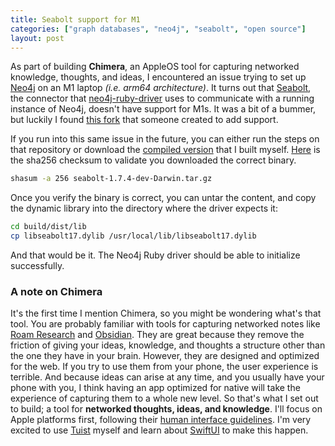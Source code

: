 ```yaml
---
title: Seabolt support for M1
categories: ["graph databases", "neo4j", "seabolt", "open source"]
layout: post
---
```


As part of building **Chimera**,
an AppleOS tool for capturing networked knowledge, thoughts, and ideas,
I encountered an issue trying to set up [Neo4j](https://neo4j.com/developer/ruby/) on an M1 laptop *(i.e. arm64 architecture)*.
It turns out that [Seabolt](https://github.com/neo4j-drivers/seabolt),
the connector that [neo4j-ruby-driver](https://github.com/neo4jrb/neo4j-ruby-driver) uses to communicate with a running instance of Neo4j,
doesn't have support for M1s.
It was a bit of a bummer,
but luckily I found [this fork](https://github.com/teomores/seabolt-M1) that someone created to add support.

If you run into this same issue in the future,
you can either run the steps on that repository or download the [compiled version](/assets/tools/seabolt/seabolt-1.7.4-dev-Darwin.tar.gz) that I built myself.
[Here](seabolt-1.7.4-dev-Darwin.tar.gz.sha256) is the sha256 checksum to validate you downloaded the correct binary.

```bash
shasum -a 256 seabolt-1.7.4-dev-Darwin.tar.gz
```

Once you verify the binary is correct,
you can untar the content,
and copy the dynamic library into the directory where the driver expects it:

```bash
cd build/dist/lib
cp libseabolt17.dylib /usr/local/lib/libseabolt17.dylib
```

And that would be it.
The Neo4j Ruby driver should be able to initialize successfully.

### A note on Chimera

It's the first time I mention Chimera, 
so you might be wondering what's that tool.
You are probably familiar with tools for capturing networked notes like [Roam Research](https://roamresearch.com/) and [Obsidian](https://obsidian.md/).
They are great because they remove the friction of giving your ideas, knowledge, and thoughts a structure other than the one they have in your brain.
However,
they are designed and optimized for the web.
If you try to use them from your phone,
the user experience is terrible.
And because ideas can arise at any time,
and you usually have your phone with you,
I think having an app optimized for native will take the experience of capturing them to a whole new level.
So that's what I set out to build;
a tool for **networked thoughts, ideas, and knowledge**.
I'll focus on Apple platforms first, 
following their [human interface guidelines](https://developer.apple.com/design/human-interface-guidelines/).
I'm very excited to use [Tuist](https://tuist.io) myself and learn about [SwiftUI](https://developer.apple.com/xcode/swiftui/) to make this happen.